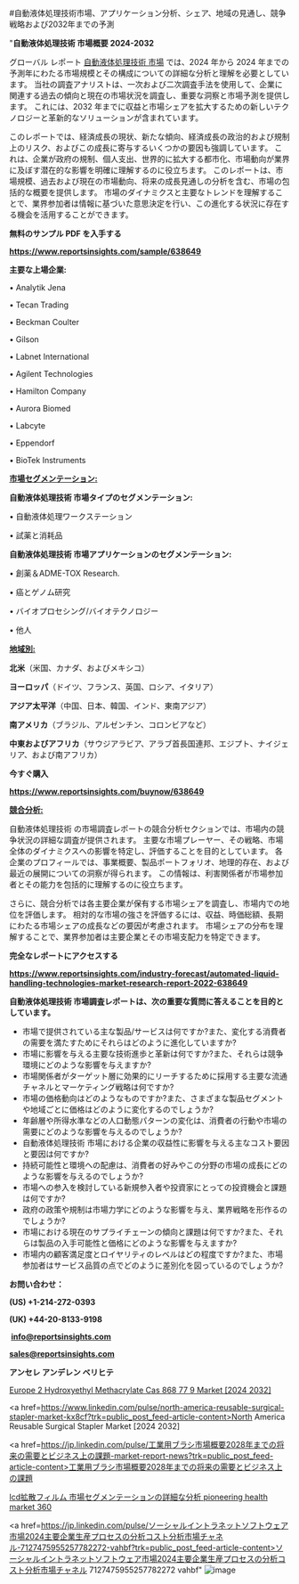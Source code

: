 #自動液体処理技術市場、アプリケーション分析、シェア、地域の見通し、競争戦略および2032年までの予測

"<strong>自動液体処理技術 市場概要 2024-2032</strong>

グローバル レポート <a href=https://www.reportsinsights.com/sample/638649>自動液体処理技術 市場</a> では、2024 年から 2024 年までの予測年にわたる市場規模とその構成についての詳細な分析と理解を必要としています。 当社の調査アナリストは、一次および二次調査手法を使用して、企業に関連する過去の傾向と現在の市場状況を調査し、重要な洞察と市場予測を提供します。 これには、2032 年までに収益と市場シェアを拡大​​するための新しいテクノロジーと革新的なソリューションが含まれています。

このレポートでは、経済成長の現状、新たな傾向、経済成長の政治的および規制上のリスク、およびこの成長に寄与するいくつかの要因も強調しています。 これは、企業が政府の規制、個人支出、世界的に拡大する都市化、市場動向が業界に及ぼす潜在的な影響を明確に理解するのに役立ちます。 このレポートは、市場規模、過去および現在の市場動向、将来の成長見通しの分析を含む、市場の包括的な概要を提供します。 市場のダイナミクスと主要なトレンドを理解することで、業界参加者は情報に基づいた意思決定を行い、この進化する状況に存在する機会を活用することができます。

<strong><b>無料のサンプル PDF を入手する</b></strong>

<a href=https://www.reportsinsights.com/sample/638649><strong><u>https://www.reportsinsights.com/sample/638649</u></strong></a>

<strong>主要な上場企業:</strong>

• Analytik Jena

• Tecan Trading

• Beckman Coulter

• Gilson

• Labnet International

• Agilent Technologies

• Hamilton Company

• Aurora Biomed

• Labcyte

• Eppendorf

• BioTek Instruments

<strong><u>市場セグメンテーション</u></strong><strong><u>:</u></strong>

<strong>自動液体処理技術 市場タイプのセグメンテーション:</strong>

• 自動液体処理ワークステーション

• 試薬と消耗品

<strong>自動液体処理技術 市場アプリケーションのセグメンテーション:</strong>

• 創薬＆ADME-TOX Research.

• 癌とゲノム研究

• バイオプロセシング/バイオテクノロジー

• 他人

<strong><u>地域別</u></strong><strong><u>:</u></strong>

<strong>北米</strong>（米国、カナダ、およびメキシコ）

<strong>ヨーロッパ</strong>（ドイツ、フランス、英国、ロシア、イタリア）

<strong>アジア太平洋</strong>（中国、日本、韓国、インド、東南アジア）

<strong>南アメリカ</strong>（ブラジル、アルゼンチン、コロンビアなど）

<strong>中東およびアフリカ</strong>（サウジアラビア、アラブ首長国連邦、エジプト、ナイジェリア、および南アフリカ）

<strong>今すぐ購入</strong>

<a href=https://www.reportsinsights.com/buynow/638649><strong><u>https://www.reportsinsights.com/buynow/638649</u></strong></a>

<strong><u>競合分析:</u></strong>

自動液体処理技術 の市場調査レポートの競合分析セクションでは、市場内の競争状況の詳細な調査が提供されます。 主要な市場プレーヤー、その戦略、市場全体のダイナミクスへの影響を特定し、評価することを目的としています。 各企業のプロフィールでは、事業概要、製品ポートフォリオ、地理的存在、および最近の展開についての洞察が得られます。 この情報は、利害関係者が市場参加者とその能力を包括的に理解するのに役立ちます。

さらに、競合分析では各主要企業が保有する市場シェアを調査し、市場内での地位を評価します。 相対的な市場の強さを評価するには、収益、時価総額、長期にわたる市場シェアの成長などの要因が考慮されます。 市場シェアの分布を理解することで、業界参加者は主要企業とその市場支配力を特定できます。

<strong>完全なレポートにアクセスする</strong>

<a href=https://www.reportsinsights.com/industry-forecast/automated-liquid-handling-technologies-market-research-report-2022-638649><strong><u><b>https://www.reportsinsights.com/industry-forecast/automated-liquid-handling-technologies-market-research-report-2022-638649</b></u></strong></a>

<strong><b>自動液体処理技術 市場調査レポートは、次の重要な質問に答えることを目的としています。</b></strong>
<ul>
  <li>市場で提供されている主な製品/サービスは何ですか?また、変化する消費者の需要を満たすためにそれらはどのように進化していますか?</li>
  <li>市場に影響を与える主要な技術進歩と革新は何ですか?また、それらは競争環境にどのような影響を与えますか?</li>
  <li>市場関係者がターゲット層に効果的にリーチするために採用する主要な流通チャネルとマーケティング戦略は何ですか?</li>
  <li>市場の価格動向はどのようなものですか?また、さまざまな製品セグメントや地域ごとに価格はどのように変化するのでしょうか?</li>
  <li>年齢層や所得水準などの人口動態パターンの変化は、消費者の行動や市場の需要にどのような影響を与えるのでしょうか?</li>
  <li>自動液体処理技術 市場における企業の収益性に影響を与える主なコスト要因と要因は何ですか?</li>
  <li>持続可能性と環境への配慮は、消費者の好みやこの分野の市場の成長にどのような影響を与えるのでしょうか?</li>
  <li>市場への参入を検討している新規参入者や投資家にとっての投資機会と課題は何ですか?</li>
  <li>政府の政策や規制は市場力学にどのような影響を与え、業界戦略を形作るのでしょうか?</li>
  <li>市場における現在のサプライチェーンの傾向と課題は何ですか?また、それらは製品の入手可能性と価格にどのような影響を与えますか?</li>
  <li>市場内の顧客満足度とロイヤリティのレベルはどの程度ですか?また、市場参加者はサービス品質の点でどのように差別化を図っているのでしょうか?</li>
</ul>
<strong>お問い合わせ：</strong>

<strong>(US) +1-214-272-0393</strong>

<strong>(UK) +44-20-8133-9198</strong>

<strong> </strong><a href=info@reportsinsights.com><strong><u>info@reportsinsights.com</u></strong></a>

<a href=sales@reportsinsights.com><strong><u>sales@reportsinsights.com</u></strong></a>

<strong>アンセレ アンデレン ベリヒテ</strong>

<a href=https://www.linkedin.com/pulse/europe-2-hydroxyethyl-methacrylate-cas-868-77-9-market-l3csf/>Europe 2 Hydroxyethyl Methacrylate Cas 868 77 9 Market [2024 2032]</a>

<a href=https://www.linkedin.com/pulse/north-america-reusable-surgical-stapler-market-kx8cf?trk=public_post_feed-article-content>North America Reusable Surgical Stapler Market [2024 2032]</a>

<a href=https://jp.linkedin.com/pulse/工業用ブラシ市場概要2028年までの将来の需要とビジネス上の課題-market-report-news?trk=public_post_feed-article-content>工業用ブラシ市場概要2028年までの将来の需要とビジネス上の課題</a>

<a href=https://www.linkedin.com/pulse/lcd拡散フィルム-市場セグメンテーションの詳細な分析-pioneering-health-market-360/>lcd拡散フィルム 市場セグメンテーションの詳細な分析 pioneering health market 360</a>

<a href=https://jp.linkedin.com/pulse/ソーシャルイントラネットソフトウェア市場2024主要企業生産プロセスの分析コスト分析市場チャネル-7127475955257782272-vahbf?trk=public_post_feed-article-content>ソーシャルイントラネットソフトウェア市場2024主要企業生産プロセスの分析コスト分析市場チャネル 7127475955257782272 vahbf</a>"
![image](https://github.com/aakesh123242/RIMarket/assets/158431203/8dba91d0-4f95-480b-be7d-8a5d1f313c52)
